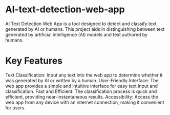 # AI-text-detection-web-app
AI Text Detection Web App is a tool designed to detect and classify text generated by AI or humans. This project aids in distinguishing between text generated by artificial intelligence (AI) models and text authored by humans.

# Key Features
Text Classification: Input any text into the web app to determine whether it was generated by AI or written by a human.
User-Friendly Interface: The web app provides a simple and intuitive interface for easy text input and classification.
Fast and Efficient: The classification process is quick and efficient, providing near-instantaneous results.
Accessibility: Access the web app from any device with an internet connection, making it convenient for users.